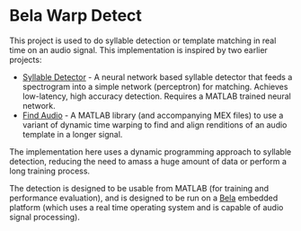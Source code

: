 Bela Warp Detect
================

This project is used to do syllable detection or template matching in real time
on an audio signal. This implementation is inspired by two earlier projects:

* [Syllable Detector](https://github.com/gardner-lab/syllable-detector-swift) - A neural network based syllable detector that feeds a spectrogram into a simple network (perceptron) for matching. Achieves low-latency, high accuracy detection. Requires a MATLAB trained neural network.
* [Find Audio](https://github.com/gardner-lab/find-audio) - A MATLAB library (and accompanying MEX files) to use a variant of dynamic time warping to find and align renditions of an audio template in a longer signal.

The implementation here uses a dynamic programming approach to syllable detection, 
reducing the need to amass a huge amount of data or perform a long training process.

The detection is designed to be usable from MATLAB (for training and performance 
evaluation), and is designed to be run on a [Bela](http://bela.io) embedded platform 
(which uses a real time operating system and is capable of audio signal processing).
